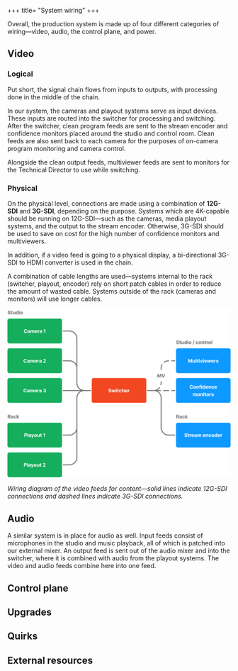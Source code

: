 +++
title= "System wiring"
+++

Overall, the production system is made up of four different categories of wiring—video, audio, the control plane, and power.

## Video

### Logical

Put short, the signal chain flows from inputs to outputs, with processing done in the middle of the chain.

In our system, the cameras and playout systems serve as input devices. These inputs are routed into the switcher for processing and switching. After the switcher, clean program feeds are sent to the stream encoder and confidence monitors placed around the studio and control room. Clean feeds are also sent back to each camera for the purposes of on-camera program monitoring and camera control.

Alongside the clean output feeds, multiviewer feeds are sent to monitors for the Technical Director to use while switching.

### Physical

On the physical level, connections are made using a combination of **12G-SDI** and **3G-SDI**, depending on the purpose. Systems which are 4K-capable should be running on 12G-SDI—such as the cameras, media playout systems, and the output to the stream encoder. Otherwise, 3G-SDI should be used to save on cost for the high number of confidence monitors and multiviewers.

In addition, if a video feed is going to a physical display, a bi-directional 3G-SDI to HDMI converter is used in the chain.

A combination of cable lengths are used—systems internal to the rack (switcher, playout, encoder) rely on short patch cables in order to reduce the amount of wasted cable. Systems outside of the rack (cameras and monitors) will use longer cables.

![visual wiring diagram of content video feeds](content-video.svg)

*Wiring diagram of the video feeds for content—solid lines indicate 12G-SDI connections and dashed lines indicate 3G-SDI connections.*

## Audio

A similar system is in place for audio as well. Input feeds consist of microphones in the studio and music playback, all of which is patched into our external mixer. An output feed is sent out of the audio mixer and into the switcher, where it is combined with audio from the playout systems. The video and audio feeds combine here into one feed.

## Control plane



## Upgrades

## Quirks

## External resources